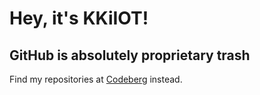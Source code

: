 # Hey, it's KKiIOT!

## GitHub is absolutely proprietary trash

Find my repositories at [Codeberg](https://codeberg.org/kki0t) instead.
